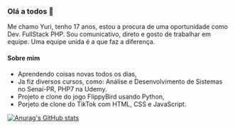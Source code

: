 ### Olá a todos 👋
  Me chamo Yuri, tenho 17 anos, estou a procura de uma oportunidade como Dev. FullStack PHP.
    Sou comunicativo, direto e gosto de trabalhar em equipe.
      Uma equipe unida é a que faz a diferença.

#### Sobre mim 
  
  - Aprendendo coisas novas todos os dias,
  - Ja fiz diversos cursos, como: 
        Análise e Desenvolvimento de Sistemas no Senai-PR,
        PHP7 na Udemy.
  - Projeto e clone do jogo FlippyBird usando Python,
  - Porjeto de clone do TikTok com HTML, CSS e JavaScript.

[![Anurag's GitHub stats](https://github-readme-stats.vercel.app/api?username=YuriiTerezin&show_icons=true&theme=dark)](https://github.com/anuraghazra/github-readme-stats)
